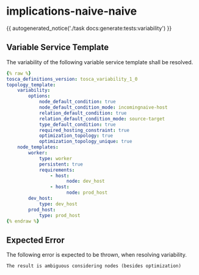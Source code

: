 # implications-naive-naive

{{ autogenerated_notice('./task docs:generate:tests:variability') }}


## Variable Service Template

The variability of the following variable service template shall be resolved.

```yaml linenums="1"
{% raw %}
tosca_definitions_version: tosca_variability_1_0
topology_template:
    variability:
        options:
            node_default_condition: true
            node_default_condition_mode: incomingnaive-host
            relation_default_condition: true
            relation_default_condition_mode: source-target
            type_default_condition: true
            required_hosting_constraint: true
            optimization_topology: true
            optimization_topology_unique: true
    node_templates:
        worker:
            type: worker
            persistent: true
            requirements:
                - host:
                      node: dev_host
                - host:
                      node: prod_host
        dev_host:
            type: dev_host
        prod_host:
            type: prod_host
{% endraw %}
```





## Expected Error

The following error is expected to be thrown, when resolving variability.

```text linenums="1"
The result is ambiguous considering nodes (besides optimization)
```
